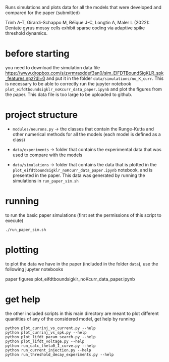 Runs simulations and plots data for all the models that were developed and compared for the paper (submitted)

Trinh A-T, Girardi-Schappo M, Béïque J-C, Longtin A, Maler L (2022): Dentate gyrus mossy cells exhibit sparse coding via adaptive spike threshold dynamics.

# before starting
you need to download the simulation data file https://www.dropbox.com/s/zvrmraxddef3an0/sim_EIFDTBoundSigKLR_spk_features.npz?dl=0 and put it in the folder `data/simulations/no_K_curr`. This is necessary to be able to correctly run the jupyter notebook `plot_eifdtboundsigklr_noKcurr_data_paper.ipynb` and plot the figures from the paper. This data file is too large to be uploaded to github.

# project structure

 * `modules/neurons.py` -> the classes that contain the Runge-Kutta and other numerical methods for all the models (each model is defined as a class)

 * `data/experiments` -> folder that contains the experimental data that was used to compare with the models

 * `data/simulations` -> folder that contains the data that is plotted in the `plot_eifdtboundsigklr_noKcurr_data_paper.ipynb` notebook, and is presented in the paper. This data was generated by running the simulations in `run_paper_sim.sh`

# running
to run the basic paper simulations (first set the permissions of this script to execute)

    ./run_paper_sim.sh

# plotting
to plot the data we have in the paper (included in the folder `data`), use the following jupyter notebooks

paper figures
    plot_eifdtboundsigklr_noKcurr_data_paper.ipynb

# get help
the other included scripts in this main directory are meant to plot different quantities of any of the considered model, get help by running

    python plot_currinj_vs_current.py --help
    python plot_currinj_vs_spk.py --help
    python plot_lifdt_param_search.py --help
    python plot_lifdt_voltage.py --help
    python run_calc_theta0_I_curve.py --help
    python run_current_injection.py --help
    python run_threshold_decay_experiments.py --help
